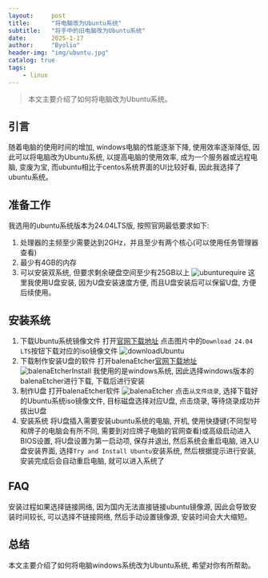 ```yaml
---
layout:     post
title:      "将电脑改为Ubuntu系统"
subtitle:   "将手中的旧电脑改为Ubuntu系统"
date:       2025-1-17
author:     "Byolio"
header-img: "img/ubuntu.jpg"
catalog: true
tags:
    - linux
---
```

> 本文主要介绍了如何将电脑改为Ubuntu系统。

## 引言
随着电脑的使用时间的增加, windows电脑的性能逐渐下降, 使用效率逐渐降低, 因此可以将电脑改为Ubuntu系统, 以提高电脑的使用效率, 成为一个服务器或远程电脑, 变废为宝, 而ubuntu相比于centos系统界面的UI比较好看, 因此我选择了ubuntu系统。

## 准备工作
我选用的ubuntu系统版本为24.04LTS版, 按照官网最低要求如下:
1. 处理器的主频至少需要达到2GHz，并且至少有两个核心(可以使用任务管理器查看)
2. 最少有4GB的内存
3. 可以安装双系统, 但要求剩余硬盘空间至少有25GB以上
![ubunturequire](https://cdn.jsdelivr.net/gh/byolio/tc3@main/img/ubunturequire.png)
这里我使用U盘安装, 因为U盘安装速度方便, 而且U盘安装后可以保留U盘, 方便后续使用。

## 安装系统
1. 下载Ubuntu系统镜像文件
打开[官网下载地址](https://ubuntu.com/download/desktop)
点击图片中的`Download 24.04 LTS`按钮下载对应的iso镜像文件
![downloadUbuntu](https://cdn.jsdelivr.net/gh/byolio/tc3@main/img/downloadUbuntu.png)
2. 下载制作安装U盘的软件
打开balenaEtcher[官网下载地址](https://etcher.balena.io/#download-etcher)
![balenaEtcherInstall](https://cdn.jsdelivr.net/gh/byolio/tc3@main/img/balenaEtcherInstall.png)
我使用的是windows系统, 因此选择windows版本的balenaEtcher进行下载, 下载后进行安装
3. 制作U盘
打开balenaEtcher软件
![balenaEtcher](https://cdn.jsdelivr.net/gh/byolio/tc3@main/img/balenaEtcher.png)
点击`从文件烧录`, 选择下载好的Ubuntu系统iso镜像文件, 目标磁盘选择对应U盘, 点击烧录, 等待烧录成功并拔出U盘
4. 安装系统
将U盘插入需要安装ubuntu系统的电脑, 开机, 使用快捷键(不同型号和牌子的电脑会有所不同, 需要到对应牌子电脑的官网查看)或高级启动进入BIOS设置, 将U盘设置为第一启动项, 保存并退出, 然后系统会重启电脑, 进入U盘安装界面, 选择`Try and Install Ubuntu`安装系统, 然后根据提示进行安装, 安装完成后会自动重启电脑, 就可以进入系统了

## FAQ
安装过程如果选择链接网络, 因为国内无法直接链接ubuntu镜像源, 因此会导致安装时间较长, 可以选择不链接网络, 然后手动设置镜像源, 安装时间会大大缩短。

## 总结
本文主要介绍了如何将电脑windows系统改为Ubuntu系统, 希望对你有所帮助。

